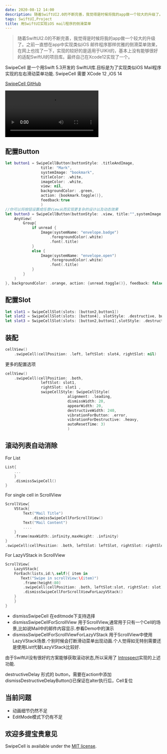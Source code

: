 ```yaml
---
date: 2020-08-12 14:00
description: 随着SwiftUI2.0的不断完善，我觉得是时候将我的app做一个较大的升级了。之前一直想在app中实现类似iOS 邮件程序那样优雅的侧滑菜单效果，在网上也找了一下，实现的较好的是适用于UIKit的，基本上没有能够很好的适配SwiftUI的项目库。最终自己在Xcode12实现了一个。
tags: SwiftUI,Project
title: 用SwiftUI实现iOS mail程序的侧滑菜单
---
```



> 随着SwiftUI2.0的不断完善，我觉得是时候将我的app做一个较大的升级了。之前一直想在app中实现类似iOS 邮件程序那样优雅的侧滑菜单效果，在网上也找了一下，实现的较好的是适用于UIKit的，基本上没有能够很好的适配SwiftUI的项目库。最终自己在Xcode12实现了一个。

SwipeCell 是一个用Swift 5.3开发的 SwiftUI库.目标是为了实现类似iOS Mail程序实现的左右滑动菜单功能. SwipeCell 需要 XCode 12 ,iOS 14

[SwipeCell GitHub](https://github.com/fatbobman/SwipeCell)

<video src="/images/SwipeCellDemoVideo.mp4" controls = "controls">你的浏览器不支持本视频</video>

## 配置Button ##

```swift
let button1 = SwipeCellButton(buttonStyle: .titleAndImage,
                title: "Mark", 
                systemImage: "bookmark",
                titleColor: .white, 
                imageColor: .white, 
                view: nil,   
                backgroundColor: .green,
                action: {bookmark.toggle()},
                feedback:true
                )
//你可以将按钮设置成任意View从而实现更复杂的设计以及动态效果
let button3 = SwipeCellButton(buttonStyle: .view, title:"",systemImage: "", view: {
    AnyView(
        Group{
            if unread {
                Image(systemName: "envelope.badge")
                    .foregroundColor(.white)
                    .font(.title)
            }
            else {
                Image(systemName: "envelope.open")
                    .foregroundColor(.white)
                    .font(.title)
            }
        }
    )
}, backgroundColor: .orange, action: {unread.toggle()}, feedback: false)
```

## 配置Slot ##

```swift
let slot1 = SwipeCellSlot(slots: [button2,button1])
let slot2 = SwipeCellSlot(slots: [button4], slotStyle: .destructive, buttonWidth: 60) 
let slot3 = SwipeCellSlot(slots: [button2,button1],slotStyle: .destructiveDelay)
```

## 装配 ##

```swift
cellView()
    .swipeCell(cellPosition: .left, leftSlot: slot4, rightSlot: nil)
```

更多的配置选项

```swift
cellView()
    .swipeCell(cellPosition: .both, 
                leftSlot: slot1, 
                rightSlot: slot1 ,
                swipeCellStyle: SwipeCellStyle(
                            alignment: .leading,
                            dismissWidth: 20,
                            appearWidth: 20,
                            destructiveWidth: 240, 
                            vibrationForButton: .error, 
                            vibrationForDestructive: .heavy, 
                            autoResetTime: 3)
                            )
```

## 滚动列表自动消除 ##

For List

```swift
List{
    ...
    }
    .dismissSwipeCell()
}
```

For single cell in ScrollView

```swift
ScrollView{
    VStack{
        Text("Mail Title")
            .dismissSwipeCellForScrollView() 
        Text("Mail Content")
        ....
    }
    .frame(maxWidth:.infinity,maxHeight: .infinity)
}
.swipeCell(cellPosition: .both, leftSlot: leftSlot, rightSlot: rightSlot,clip: false)
```

For LazyVStack in ScrollView

```swift
ScrollView{
    LazyVStack{
    ForEach(lists,id:\.self){ item in
       Text("Swipe in scrollView:\(item)")
        .frame(height:80)
        .swipeCell(cellPosition: .both, leftSlot:slot, rightSlot: slot)
        .dismissSwipeCellForScrollViewForLazyVStack()
    }
    }
}
```

- dismissSwipeCell 在editmode下支持选择
- dismissSwipeCellForScrollView 用于ScrollView,通常用于只有一个Cell的场景,比如说Mail中的邮件内容显示.参看Demo中的演示
- dismissSwipeCellForScrollViewForLazyVStack 用于ScrollView中使用LazyVStack场景.个别时候会打断滑动菜单出现动画.个人觉得如无特别需要还是使用List代替LazyVStack比较好.

由于SwiftUI没有很好的方案能够获取滚动状态,所以采用了 [Introspect](https://github.com/siteline/SwiftUI-Introspect.git)实现的上述功能.

destructiveDelay 形式的 button，需要在action中添加 dismissDestructiveDelayButton()已保证在alter执行后，Cell复位

## 当前问题 ##

- 动画细节仍然不足
- EditMode模式下仍有不足

## 欢迎多提宝贵意见 ##

SwipeCell is available under the [MIT license](https://github.com/fatbobman/SwipeCell/blob/main/LICENSE.md).
